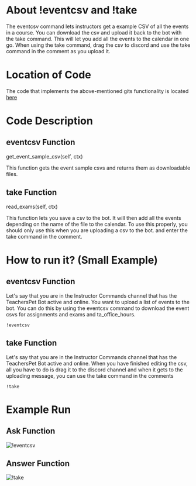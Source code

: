 # About !eventcsv and !take
The eventcsv command lets instructors get a example CSV of all the events in a course. 
You can download the csv and upload it back to the bot with the take command.
This will let you add all the events to the calendar in one go. 
When using the take command, drag the csv to discord and use the take command in the comment as you upload it.

# Location of Code
The code that implements the above-mentioned gits functionality is located [here](https://github.com/War-Keeper/TeachersPetBot/blob/main/cogs/take.py)

# Code Description
## eventcsv Function

get_event_sample_csv(self, ctx)

This function gets the event sample csvs and returns them as downloadable files.

## take Function

read_exams(self, ctx)

This function lets you save a csv to the bot. It will then add all the events depending on the name of the file to the calendar. 
To use this properly, you should only use this when you are uploading a csv to the bot. and enter the take command in the comment.

# How to run it? (Small Example)
## eventcsv Function
Let's say that you are in the Instructor Commands channel that has the TeachersPet Bot active and online. 
You want to upload a list of events to the bot. You can do this by using the eventcsv command to download the event csvs for assignments and exams and ta_office_hours.
```
!eventcsv
```

## take Function

Let's say that you are in the Instructor Commands channel that has the TeachersPet Bot active and online. 
When you have finished editing the csv, all you have to do is drag it to the discord channel and when it gets to the uploading message, you can use the take command in the comments

```
!take
```

# Example Run
## Ask Function
![!eventcsv](https://github.com/War-Keeper/ClassMateBot/blob/main/data/media/group.gif)
## Answer Function
![!take](https://github.com/War-Keeper/ClassMateBot/blob/main/data/media/group.gif)